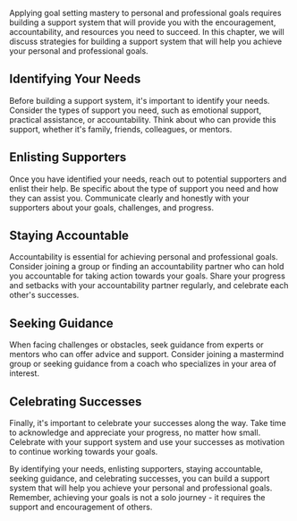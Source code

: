 
Applying goal setting mastery to personal and professional goals requires building a support system that will provide you with the encouragement, accountability, and resources you need to succeed. In this chapter, we will discuss strategies for building a support system that will help you achieve your personal and professional goals.

Identifying Your Needs
----------------------

Before building a support system, it's important to identify your needs. Consider the types of support you need, such as emotional support, practical assistance, or accountability. Think about who can provide this support, whether it's family, friends, colleagues, or mentors.

Enlisting Supporters
--------------------

Once you have identified your needs, reach out to potential supporters and enlist their help. Be specific about the type of support you need and how they can assist you. Communicate clearly and honestly with your supporters about your goals, challenges, and progress.

Staying Accountable
-------------------

Accountability is essential for achieving personal and professional goals. Consider joining a group or finding an accountability partner who can hold you accountable for taking action towards your goals. Share your progress and setbacks with your accountability partner regularly, and celebrate each other's successes.

Seeking Guidance
----------------

When facing challenges or obstacles, seek guidance from experts or mentors who can offer advice and support. Consider joining a mastermind group or seeking guidance from a coach who specializes in your area of interest.

Celebrating Successes
---------------------

Finally, it's important to celebrate your successes along the way. Take time to acknowledge and appreciate your progress, no matter how small. Celebrate with your support system and use your successes as motivation to continue working towards your goals.

By identifying your needs, enlisting supporters, staying accountable, seeking guidance, and celebrating successes, you can build a support system that will help you achieve your personal and professional goals. Remember, achieving your goals is not a solo journey - it requires the support and encouragement of others.
